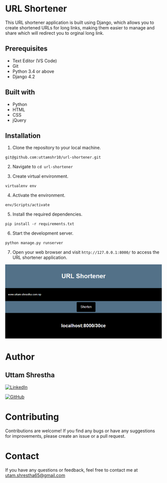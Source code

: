 # URL Shortener
This URL shortener application is built using Django, which allows you to create shortened URLs for long links, making them easier to manage and share which will redirect you to orginal long link.
## Prerequisites
- Text Editor (VS Code)
- Git
- Python 3.4 or above
- Django 4.2

## Built with
- Python
- HTML
- CSS
- jQuery

## Installation

1. Clone the repository to your local machine.
```
git@github.com:uttamshr10/url-shortener.git
```

2. Navigate to `cd url-shortener`

3. Create virtual environment. 
```
virtualenv env
```

4. Activate the environment.
 ```
 env/Scripts/activate
 ```

5. Install the required dependencies.
``` 
pip install -r requirements.txt 
```

6. Start the development server.
```
python manage.py runserver
```

7. Open your web browser and visit `http://127.0.0.1:8000/` to access the URL shortener application.



![URL Shortener](image/shortener.png)



# Author
## Uttam Shrestha
[![LinkedIn](https://img.shields.io/badge/-LinkedIn-blue?style=flat-square&logo=linkedin&logoColor=white)](https://www.linkedin.com/in/uttam-shrestha-b96032224/)
 
[![GitHub](https://img.shields.io/badge/GitHub-%23121011.svg?style=for-the-badge&logo=github&logoColor=white)](https://github.com/uttamshr10)



# Contributing

Contributions are welcome! If you find any bugs or have any suggestions for improvements, please create an issue or a pull request.

# Contact

If you have any questions or feedback, feel free to contact me at utam.shrestha65@gmail.com
